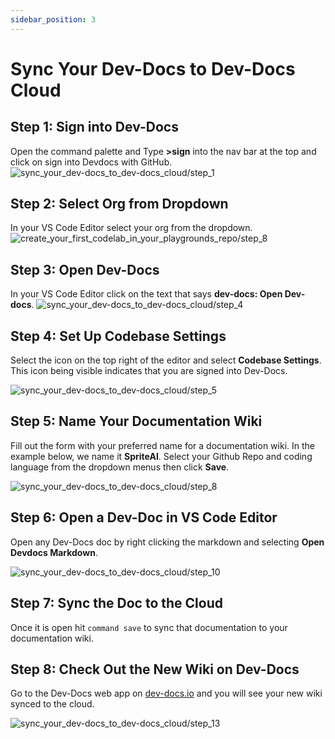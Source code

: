 ```yaml
---
sidebar_position: 3
---
```

  
# Sync Your Dev-Docs to Dev-Docs Cloud


## Step 1: Sign into Dev-Docs

Open the command palette and Type **>sign** into the nav bar at the top and click on sign into Devdocs with GitHub.
![sync_your_dev-docs_to_dev-docs_cloud/step_1](/img/sync_your_dev-docs_to_dev-docs_cloud/step_1.png)


## Step 2: Select Org from Dropdown
In your VS Code Editor select your org from the dropdown.
![create_your_first_codelab_in_your_playgrounds_repo/step_8](/img/create_your_first_codelab_in_your_playgrounds_repo/step_8.png)

## Step 3: Open Dev-Docs
In your VS Code Editor click on the text that says **dev-docs: Open Dev-docs**.
![sync_your_dev-docs_to_dev-docs_cloud/step_4](/img/sync_your_dev-docs_to_dev-docs_cloud/step_4.png)

## Step 4: Set Up Codebase Settings

Select the icon on the top right of the editor and select **Codebase Settings**. This icon being visible indicates that you are signed into Dev-Docs.

![sync_your_dev-docs_to_dev-docs_cloud/step_5](/img/sync_your_dev-docs_to_dev-docs_cloud/step_5.png)

## Step 5: Name Your Documentation Wiki

Fill out the form with your preferred name for a documentation wiki. In the example below, we name it **SpriteAI**.  Select your Github Repo and coding language from the dropdown menus then click **Save**.

![sync_your_dev-docs_to_dev-docs_cloud/step_8](/img/sync_your_dev-docs_to_dev-docs_cloud/step_8.png)

## Step 6: Open a Dev-Doc in VS Code Editor

Open any Dev-Docs doc by right clicking the markdown and selecting **Open Devdocs Markdown**.

![sync_your_dev-docs_to_dev-docs_cloud/step_10](/img/sync_your_dev-docs_to_dev-docs_cloud/step_10.png)

## Step 7: Sync the Doc to the Cloud

Once it is open hit `command save` to sync that documentation to your documentation wiki.

## Step 8: Check Out the New Wiki on Dev-Docs

Go to the Dev-Docs web app on [dev-docs.io](https://dev-docs.io) and you will see your new wiki synced to the cloud.

![sync_your_dev-docs_to_dev-docs_cloud/step_13](/img/sync_your_dev-docs_to_dev-docs_cloud/step_13.png)


  
  
